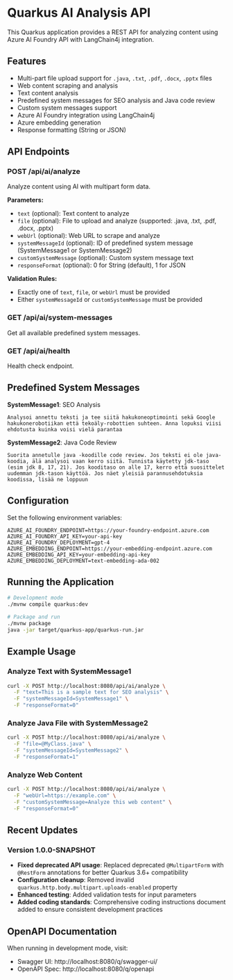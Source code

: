 # Quarkus AI Analysis API

This Quarkus application provides a REST API for analyzing content using Azure AI Foundry API with LangChain4j integration.

## Features

- Multi-part file upload support for `.java`, `.txt`, `.pdf`, `.docx`, `.pptx` files
- Web content scraping and analysis
- Text content analysis
- Predefined system messages for SEO analysis and Java code review
- Custom system messages support
- Azure AI Foundry integration using LangChain4j
- Azure embedding generation
- Response formatting (String or JSON)

## API Endpoints

### POST /api/ai/analyze
Analyze content using AI with multipart form data.

**Parameters:**
- `text` (optional): Text content to analyze
- `file` (optional): File to upload and analyze (supported: .java, .txt, .pdf, .docx, .pptx)
- `webUrl` (optional): Web URL to scrape and analyze
- `systemMessageId` (optional): ID of predefined system message (SystemMessage1 or SystemMessage2)
- `customSystemMessage` (optional): Custom system message text
- `responseFormat` (optional): 0 for String (default), 1 for JSON

**Validation Rules:**
- Exactly one of `text`, `file`, or `webUrl` must be provided
- Either `systemMessageId` or `customSystemMessage` must be provided

### GET /api/ai/system-messages
Get all available predefined system messages.

### GET /api/ai/health
Health check endpoint.

## Predefined System Messages

**SystemMessage1**: SEO Analysis
```
Analysoi annettu teksti ja tee siitä hakukoneoptimointi sekä Google hakukonerobotiikan että tekoäly-robottien suhteen. Anna lopuksi viisi ehdotusta kuinka voisi vielä parantaa
```

**SystemMessage2**: Java Code Review
```
Suorita annetulle java -koodille code review. Jos teksti ei ole java-koodia, älä analysoi vaan kerro siitä. Tunnista käytetty jdk-taso (esim jdk 8, 17, 21). Jos kooditaso on alle 17, kerro että suosittelet uudemman jdk-tason käyttöä. Jos näet yleisiä parannusehdotuksia koodissa, lisää ne loppuun
```

## Configuration

Set the following environment variables:

```properties
AZURE_AI_FOUNDRY_ENDPOINT=https://your-foundry-endpoint.azure.com
AZURE_AI_FOUNDRY_API_KEY=your-api-key
AZURE_AI_FOUNDRY_DEPLOYMENT=gpt-4
AZURE_EMBEDDING_ENDPOINT=https://your-embedding-endpoint.azure.com
AZURE_EMBEDDING_API_KEY=your-embedding-api-key
AZURE_EMBEDDING_DEPLOYMENT=text-embedding-ada-002
```

## Running the Application

```bash
# Development mode
./mvnw compile quarkus:dev

# Package and run
./mvnw package
java -jar target/quarkus-app/quarkus-run.jar
```

## Example Usage

### Analyze Text with SystemMessage1
```bash
curl -X POST http://localhost:8080/api/ai/analyze \
  -F "text=This is a sample text for SEO analysis" \
  -F "systemMessageId=SystemMessage1" \
  -F "responseFormat=0"
```

### Analyze Java File with SystemMessage2
```bash
curl -X POST http://localhost:8080/api/ai/analyze \
  -F "file=@MyClass.java" \
  -F "systemMessageId=SystemMessage2" \
  -F "responseFormat=1"
```

### Analyze Web Content
```bash
curl -X POST http://localhost:8080/api/ai/analyze \
  -F "webUrl=https://example.com" \
  -F "customSystemMessage=Analyze this web content" \
  -F "responseFormat=0"
```

## Recent Updates

### Version 1.0.0-SNAPSHOT
- **Fixed deprecated API usage**: Replaced deprecated `@MultipartForm` with `@RestForm` annotations for better Quarkus 3.6+ compatibility
- **Configuration cleanup**: Removed invalid `quarkus.http.body.multipart.uploads-enabled` property
- **Enhanced testing**: Added validation tests for input parameters
- **Added coding standards**: Comprehensive coding instructions document added to ensure consistent development practices

## OpenAPI Documentation

When running in development mode, visit:
- Swagger UI: http://localhost:8080/q/swagger-ui/
- OpenAPI Spec: http://localhost:8080/q/openapi